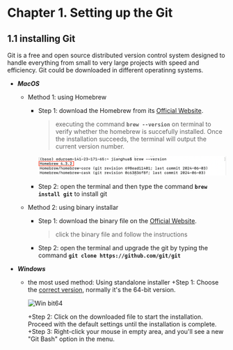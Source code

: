 # Chapter 1. Setting up the Git
## 1.1 installing Git
Git is a free and open source distributed version control system designed to handle everything from small to very large projects with speed and efficiency. Git could be downloaded in different operatinng systems.

* **_MacOS_**
  - Method 1: using Homebrew
    + Step 1: download the Homebrew from its [Official Website](https://www.git-scm.com/downloads).
      >executing the command **`brew --version`** on terminal to verify whether the homebrew is succefully installed. Once the installation succeeds, the terminal will output the current version number.
      
      ![Verify the Installation](./Images/homebrew.png)
      
    + Step 2: open the terminal and then type the command **`brew install git`** to install git
  - Method 2: using binary installar
    + Step 1: download the binary file on the [Official Website](https://www.git-scm.com/downloads).
      
      > click the binary file and follow the instructions
      
    + Step 2: open the terminal and upgrade the git by typing the command **`git clone https://github.com/git/git`**

* **_Windows_**
  - the most used method: Using standalone installer
    +Step 1: Choose the [correct version](https://www.git-scm.com/download/win), normally it's the 64-bit version.

    ![Win bit64](Windows_64bit.png)

    +Step 2: Click on the downloaded file to start the installation. Proceed with the default settings until the installation is complete.
    +Step 3: Right-click your mouse in empty area, and you'll see a new "Git Bash" option in the menu.
